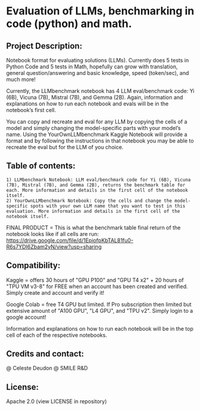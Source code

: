 # Evaluation of LLMs, benchmarking in code (python) and math.


## Project Description: 

Notebook format for evaluating solutions (LLMs). Currently does 5 tests in Python Code and 5 tests in Math, hopefully can grow with translation, general question/answering and basic knowledge, speed (token/sec), and much more! 

Currently, the LLMbenchmark notebook has 4 LLM eval/benchmark code: Yi (6B), Vicuna (7B), Mistral (7B), and Gemma (2B). Again, information and explanations on how to run each notebook and evals will be in the notebook’s first cell. 

You can copy and recreate and eval for any LLM by copying the cells of a model and simply changing the model-specific parts with your model’s name. Using the YourOwnLLMbenchmark Kaggle Notebook will provide a format and by following the instructions in that notebook you may be able to recreate the eval but for the LLM of you choice. 


## Table of contents:

	1) LLMbenchmark Notebook: LLM eval/benchmark code for Yi (6B), Vicuna (7B), Mistral (7B), and Gemma (2B), returns the benchmark table for each. More information and details in the first cell of the notebook itself. 
	2) YourOwnLLMbenchmark Notebook: Copy the cells and change the model-specific spots with your own LLM name that you want to test in this evaluation. More information and details in the first cell of the notebook itself. 

FINAL PRODUCT = This is what the benchmark table final return of the notebook looks like if all cells are run:
https://drive.google.com/file/d/1EpiofpKbTAL81fu0-R6s7YDI6Zbam2yN/view?usp=sharing



## Compatibility:

Kaggle = offers 30 hours of "GPU P100" and "GPU T4 x2" + 20 hours of "TPU VM v3-8" for FREE when an account has been created and verified. Simply create and account and verify it! 

Google Colab = free T4 GPU but limited. If Pro subscription then limited but extensive amount of "A100 GPU", "L4 GPU", and "TPU v2". Simply login to a google account!

Information and explanations on how to run each notebook will be in the top cell of each of the respective notebooks. 



## Credits and contact: 

@ Celeste Deudon 
@ SMILE R&D



## License:

Apache 2.0 (view LICENSE in repository)